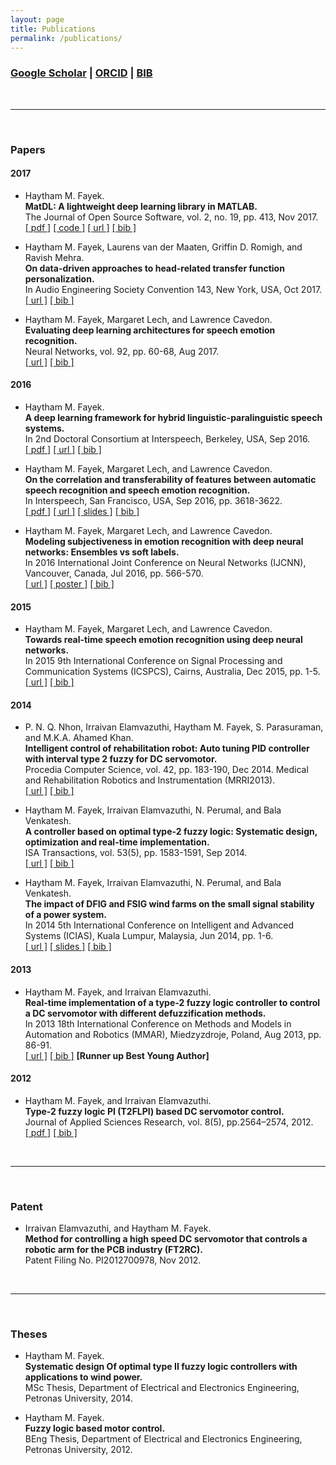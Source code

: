 ```yaml
---
layout: page
title: Publications
permalink: /publications/
---
```


### [Google Scholar](https://scholar.google.com/citations?user=l5T9RtcAAAAJ&hl=en&authuser=1) | [ORCID](https://orcid.org/0000-0002-1840-7605) | [BIB](../assets/bibtex/Fayek.bib)

<br/>

---

<br/>


### Papers

#### 2017

- Haytham M. Fayek.  
**MatDL: A lightweight deep learning library in MATLAB.**  
The Journal of Open Source Software, vol. 2, no. 19, pp. 413, Nov 2017.  
[[ pdf ]](http://www.theoj.org/joss-papers/joss.00413/10.21105.joss.00413.pdf)
[[ code ]](https://github.com/haythamfayek/MatDL)
[[ url ]](https://doi.org/10.21105/joss.00413)
[[ bib ]](../assets/bibtex/Fayek_joss17.bib)

- Haytham M. Fayek, Laurens van der Maaten, Griffin D. Romigh, and Ravish Mehra.  
**On data-driven approaches to head-related transfer function personalization.**  
In Audio Engineering Society Convention 143, New York, USA, Oct 2017.  
[[ url ]](http://www.aes.org/e-lib/browse.cfm?elib=19287)
[[ bib ]](../assets/bibtex/Fayek_aes17.bib)

- Haytham M. Fayek, Margaret Lech, and Lawrence Cavedon.  
**Evaluating deep learning architectures for speech emotion recognition.**  
Neural Networks, vol. 92, pp. 60-68, Aug 2017.  
[[ url ]](http://doi.org/10.1016/j.neunet.2017.02.013)
[[ bib ]](../assets/bibtex/Fayek_nn17.bib)

#### 2016

- Haytham M. Fayek.  
**A deep learning framework for hybrid linguistic-paralinguistic speech systems.**  
In 2nd Doctoral Consortium at Interspeech, Berkeley, USA, Sep 2016.  
[[ pdf ]](http://www.isca-students.org/sites/default/files/2ndDC_paper_2.pdf)
[[ url ]](http://www.isca-students.org/?q=node/4809)
[[ bib ]](../assets/bibtex/Fayek_isdc16.bib)

- Haytham M. Fayek, Margaret Lech, and Lawrence Cavedon.  
**On the correlation and transferability of features between automatic speech recognition and speech emotion recognition.**  
In Interspeech, San Francisco, USA, Sep 2016, pp. 3618-3622.  
[[ pdf ]](http://www.isca-speech.org/archive/Interspeech_2016/pdfs/0868.PDF)
[[ url ]](http://www.isca-speech.org/archive/Interspeech_2016/abstracts/0868.html)
[[ slides ]](../assets/presentations/Fayek_is16.pdf)
[[ bib ]](../assets/bibtex/Fayek_is16.bib)

- Haytham M. Fayek, Margaret Lech, and Lawrence Cavedon.  
**Modeling subjectiveness in emotion recognition with deep neural networks: Ensembles vs soft labels.**  
In 2016 International Joint Conference on Neural Networks (IJCNN), Vancouver, Canada, Jul 2016, pp. 566-570.  
[[ url ]](http://ieeexplore.ieee.org/abstract/document/7727250/)
[[ poster ]](../assets/presentations/Fayek_ijcnn16.pdf)
[[ bib ]](../assets/bibtex/Fayek_ijcnn16.bib)

#### 2015

- Haytham M. Fayek, Margaret Lech, and Lawrence Cavedon.  
**Towards real-time speech emotion recognition using deep neural networks.**  
In 2015 9th International Conference on Signal Processing and Communication Systems (ICSPCS), Cairns, Australia, Dec 2015, pp. 1-5.  
[[ url ]](http://ieeexplore.ieee.org/xpl/login.jsp?tp=&arnumber=7391796&url=http%3A%2F%2Fieeexplore.ieee.org%2Fxpls%2Fabs_all.jsp%3Farnumber%3D7391796)
[[ bib ]](../assets/bibtex/Fayek_icspcs15.bib)

#### 2014

- P. N. Q. Nhon, Irraivan Elamvazuthi, Haytham M. Fayek, S. Parasuraman, and M.K.A. Ahamed Khan.  
**Intelligent control of rehabilitation robot: Auto tuning PID controller with interval type 2 fuzzy for DC servomotor.**  
Procedia Computer Science, vol. 42, pp. 183-190, Dec 2014. Medical and Rehabilitation Robotics and Instrumentation (MRRI2013).  
[[ url ]](https://doi.org/10.1016/j.procs.2014.11.050)
[[ bib ]](../assets/bibtex/Fayek_pcs14.bib)

- Haytham M. Fayek, Irraivan Elamvazuthi, N. Perumal, and Bala Venkatesh.  
**A controller based on optimal type-2 fuzzy logic: Systematic design, optimization and real-time implementation.**  
ISA Transactions, vol. 53(5), pp. 1583-1591, Sep 2014.  
[[ url ]](http://doi.org/10.1016/j.isatra.2014.06.001)
[[ bib ]](../assets/bibtex/Fayek_isa14.bib)

- Haytham M. Fayek, Irraivan Elamvazuthi, N. Perumal, and Bala Venkatesh.  
**The impact of DFIG and FSIG wind farms on the small signal stability of a power system.**  
In 2014 5th International Conference on Intelligent and Advanced Systems (ICIAS), Kuala Lumpur, Malaysia, Jun 2014, pp. 1-6.  
[[ url ]](http://ieeexplore.ieee.org/document/6869505/)
[[ slides ]](../assets/presentations/Fayek_icias16.pdf)
[[ bib ]](../assets/bibtex/Fayek_icias14.bib)

#### 2013

- Haytham M. Fayek, and Irraivan Elamvazuthi.  
**Real-time implementation of a type-2 fuzzy logic controller to control a DC servomotor with different defuzzification methods.**  
In 2013 18th International Conference on Methods and Models in Automation and Robotics (MMAR), Miedzyzdroje, Poland, Aug 2013, pp. 86-91.  
[[ url ]](http://ieeexplore.ieee.org/xpl/articleDetails.jsp?arnumber=6669886)
[[ bib ]](../assets/bibtex/Fayek_mmar13.bib)
**[Runner up Best Young Author]**

#### 2012

- Haytham M. Fayek, and Irraivan Elamvazuthi.  
**Type-2 fuzzy logic PI (T2FLPI) based DC servomotor control.**  
Journal of Applied Sciences Research, vol. 8(5), pp.2564–2574, 2012.  
[[ pdf ]](http://www.aensiweb.com/old/jasr/jasr/2012/2564-2574.pdf)
[[ bib ]](../assets/bibtex/Fayek_jasr12.bib)

<br/>

---

<br/>

### Patent

- Irraivan Elamvazuthi, and Haytham M. Fayek.  
**Method for controlling a high speed DC servomotor that controls a robotic arm for the PCB industry (FT2RC).**  
Patent Filing No. PI2012700978, Nov 2012.

<br/>

---

<br/>

### Theses

- Haytham M. Fayek.  
**Systematic design Of optimal type II fuzzy logic controllers with applications to wind power.**  
MSc Thesis, Department of Electrical and Electronics Engineering, Petronas University, 2014.

- Haytham M. Fayek.  
**Fuzzy logic based motor control.**  
BEng Thesis, Department of Electrical and Electronics Engineering, Petronas University, 2012.
